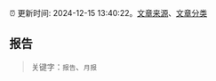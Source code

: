 :alarm_clock: 更新时间: 2024-12-15 13:40:22。[文章来源](/README.md)、[文章分类](/TAGS.md)

## 报告


> 关键字：`报告`、`月报`



